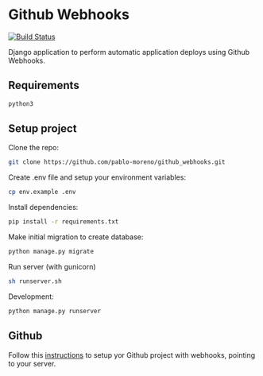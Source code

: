# Github Webhooks

[![Build Status](https://travis-ci.com/pablo-moreno/github_webhooks.svg?branch=master)](https://travis-ci.com/pablo-moreno/github_webhooks)


Django application to perform automatic application deploys using Github Webhooks.

## Requirements

```bash
python3
```

## Setup project

Clone the repo:
```bash
git clone https://github.com/pablo-moreno/github_webhooks.git
```

Create .env file and setup your environment variables:
```bash
cp env.example .env
```

Install dependencies:
```bash
pip install -r requirements.txt
```

Make initial migration to create database:
```bash
python manage.py migrate
```

Run server (with gunicorn)
```bash
sh runserver.sh
```

Development:
```bash
python manage.py runserver
```

## Github

Follow this [instructions](https://developer.github.com/webhooks/creating/) to setup yor Github project with webhooks, pointing to your server.
